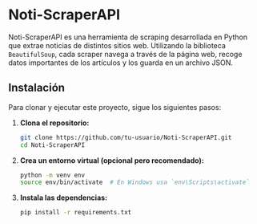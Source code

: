 # Noti-ScraperAPI



Noti-ScraperAPI es una herramienta de scraping desarrollada en Python que extrae noticias de distintos sitios web. Utilizando la biblioteca `BeautifulSoup`, cada scraper navega a través de la página web, recoge datos importantes de los artículos y los guarda en un archivo JSON.



## Instalación

Para clonar y ejecutar este proyecto, sigue los siguientes pasos:

1. **Clona el repositorio:**

   ```bash
   git clone https://github.com/tu-usuario/Noti-ScraperAPI.git
   cd Noti-ScraperAPI
   ```

2. **Crea un entorno virtual (opcional pero recomendado):**

    ```bash
    python -m venv env
    source env/bin/activate  # En Windows usa `env\Scripts\activate`
    ```

3. **Instala las dependencias:**

    ```bash
    pip install -r requirements.txt
    ```

